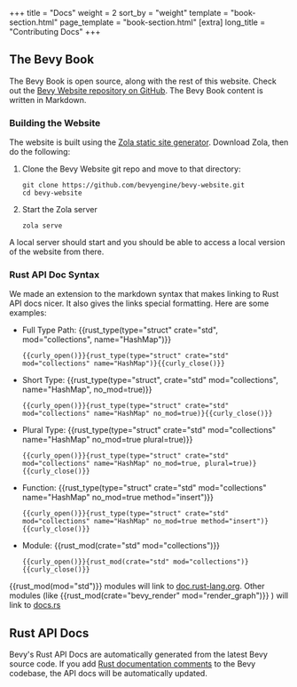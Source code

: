 +++
title = "Docs"
weight = 2
sort_by = "weight"
template = "book-section.html"
page_template = "book-section.html"
[extra]
long_title = "Contributing Docs"
+++

## The Bevy Book

The Bevy Book is open source, along with the rest of this website. Check out the <a href="https://github.com/bevyengine/bevy-website" target="_blank">Bevy Website repository on GitHub</a>. The Bevy Book content is written in Markdown. 

### Building the Website

The website is built using the <a href="https://www.getzola.org/" target="_blank">Zola static site generator</a>. Download Zola, then do the following:

1. Clone the Bevy Website git repo and move to that directory: 
    ```
    git clone https://github.com/bevyengine/bevy-website.git
    cd bevy-website
    ```
2. Start the Zola server
    ```
    zola serve
    ```

A local server should start and you should be able to access a local version of the website from there.

### Rust API Doc Syntax

We made an extension to the markdown syntax that makes linking to Rust API docs nicer. It also gives the links special formatting. Here are some examples:

* Full Type Path: {{rust_type(type="struct" crate="std", mod="collections", name="HashMap")}}
    
    ```{{curly_open()}}{rust_type(type="struct" crate="std" mod="collections" name="HashMap")}{{curly_close()}}```
* Short Type: {{rust_type(type="struct", crate="std" mod="collections", name="HashMap", no_mod=true)}}
    
    ```{{curly_open()}}{rust_type(type="struct" crate="std" mod="collections" name="HashMap" no_mod=true)}{{curly_close()}}```
* Plural Type: {{rust_type(type="struct" crate="std" mod="collections" name="HashMap" no_mod=true plural=true)}}
    
    ```{{curly_open()}}{rust_type(type="struct" crate="std" mod="collections" name="HashMap" no_mod=true, plural=true)}{{curly_close()}}```
* Function: {{rust_type(type="struct" crate="std" mod="collections" name="HashMap" no_mod=true method="insert")}}
    
    ```{{curly_open()}}{rust_type(type="struct" crate="std" mod="collections" name="HashMap" no_mod=true method="insert")}{{curly_close()}}```
* Module: {{rust_mod(crate="std" mod="collections")}}
    
    ```{{curly_open()}}{rust_mod(crate="std" mod="collections")}{{curly_close()}}```

{{rust_mod(mod="std")}} modules will link to <a href="https://doc.rust-lang.org/std/index.html" target="_blank">doc.rust-lang.org</a>. Other modules (like {{rust_mod(crate="bevy_render" mod="render_graph")}} ) will link to <a href="https://docs.rs" target="_blank">docs.rs</a> 

## Rust API Docs

Bevy's Rust API Docs are automatically generated from the latest Bevy source code. If you add <a href="https://doc.rust-lang.org/book/ch14-02-publishing-to-crates-io.html#making-useful-documentation-comments" target="_blank">Rust documentation comments</a> to the Bevy codebase, the API docs will be automatically updated.